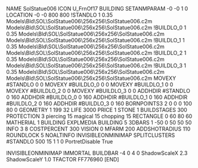 NAME SolStatue006
ICON U_FrnOf17
BUILDING
SETANMPARAM -0 -0 1 0
LOCATION -0 -0 800 800
!STANDLO      1 0.35 Models\Bld\SOL\SolStatue006\256x256\SolStatue006.c2m Models\Bld\SOL\SolStatue006\256x256\SolStatue006.c2m
!BUILDLO_0    1 0.35 Models\Bld\SOL\SolStatue006\256x256\SolStatue006.c2m Models\Bld\SOL\SolStatue006\256x256\SolStatue006.c2m
!BUILDLO_1    1 0.35 Models\Bld\SOL\SolStatue006\256x256\SolStatue006.c2m Models\Bld\SOL\SolStatue006\256x256\SolStatue006.c2m
!BUILDLO_2    1 0.35 Models\Bld\SOL\SolStatue006\256x256\SolStatue006.c2m Models\Bld\SOL\SolStatue006\256x256\SolStatue006.c2m
!BUILDLO_3    1 0.35 Models\Bld\SOL\SolStatue006\256x256\SolStatue006.c2m Models\Bld\SOL\SolStatue006\256x256\SolStatue006.c2m
MOVEXY #STANDLO   0 0
MOVEXY #BUILDLO_0 0 0
MOVEXY #BUILDLO_1 0 0
MOVEXY #BUILDLO_2 0 0
MOVEXY #BUILDLO_3 0 0
ADDHDIR #STANDLO 0 160
ADDHDIR #BUILDLO_0 0 160
ADDHDIR #BUILDLO_1 0 160
ADDHDIR #BUILDLO_2 0 160
ADDHDIR #BUILDLO_3 0 160
BORNPOINTS3 2 0 0 0 100 80 0
GEOMETRY 1 199 32
LIFE     3000
PRICE 1 STONE 1
BUILDSTAGES 300
PROTECTION 3 piercing 15 magical 15 chopping 15
RECTANGLE    0 60 80 60
MATHERIAL 1 BUILDING
EXPLMEDIA BUILDING 5
3DBARS 1 -50 0 50 50 50
INFO 3 8
COSTPERCENT 300
VISION 0
MFARM 200
ADDSHOTRADIUS 110
ROUNDLOCK 5
NOALTINFO
INVISIBLEONMINIMAP
SPLITCLUSTERS #STANDLO 500 15 1 1 0
PortretDisable True

INVISIBLEONMINIMAP
IMMORTAL
BUILDBAR -4 0 4 0
ShadowScaleX 2.3
ShadowScaleY 1.0
TFACTOR FF776960
[END]
